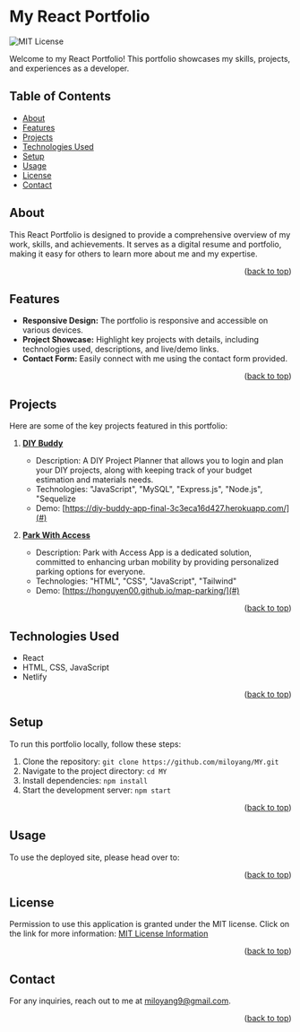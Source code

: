 <a name="readme-top"></a>
# My React Portfolio

![MIT License](https://img.shields.io/badge/license-MIT-important)

Welcome to my React Portfolio! This portfolio showcases my skills, projects, and experiences as a developer.

## Table of Contents
- [About](#about)
- [Features](#features)
- [Projects](#projects)
- [Technologies Used](#technologies-used)
- [Setup](#setup)
- [Usage](#usage)
- [License](#license)
- [Contact](#contact)

## About

This React Portfolio is designed to provide a comprehensive overview of my work, skills, and achievements. It serves as a digital resume and portfolio, making it easy for others to learn more about me and my expertise.

<p align="right">(<a href="#readme-top">back to top</a>)</p>

## Features

- **Responsive Design:** The portfolio is responsive and accessible on various devices.
- **Project Showcase:** Highlight key projects with details, including technologies used, descriptions, and live/demo links.
- **Contact Form:** Easily connect with me using the contact form provided.

<p align="right">(<a href="#readme-top">back to top</a>)</p>

## Projects

Here are some of the key projects featured in this portfolio:

1. **[DIY Buddy](#)**
   - Description: A DIY Project Planner that allows you to login and plan your DIY projects, along with keeping track of your budget estimation and materials needs.
   - Technologies: "JavaScript", "MySQL", "Express.js", "Node.js", "Sequelize
   - Demo: [https://diy-buddy-app-final-3c3eca16d427.herokuapp.com/](#)

2. **[Park With Access](#)**
   - Description: Park with Access App is a dedicated solution, committed to enhancing urban mobility by providing personalized parking options for everyone.
   - Technologies: "HTML", "CSS", "JavaScript", "Tailwind"
   - Demo: [https://honguyen00.github.io/map-parking/](#)

<p align="right">(<a href="#readme-top">back to top</a>)</p>

## Technologies Used

- React
- HTML, CSS, JavaScript
- Netlify

<p align="right">(<a href="#readme-top">back to top</a>)</p>

## Setup

To run this portfolio locally, follow these steps:

1. Clone the repository: `git clone https://github.com/miloyang/MY.git`
2. Navigate to the project directory: `cd MY`
3. Install dependencies: `npm install`
4. Start the development server: `npm start`

<p align="right">(<a href="#readme-top">back to top</a>)</p>

## Usage

To use the deployed site, please head over to: 

<p align="right">(<a href="#readme-top">back to top</a>)</p>

## License

Permission to use this application is granted under the MIT license.
Click on the link for more information: [MIT License Information](https://opensource.org/licenses/MIT)

<p align="right">(<a href="#readme-top">back to top</a>)</p>

## Contact

For any inquiries, reach out to me at [miloyang9@gmail.com](mailto:miloyang9@gmail.com).

<p align="right">(<a href="#readme-top">back to top</a>)</p>